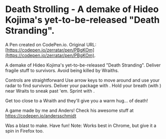# Death Strolling - A demake of Hideo Kojima's yet-to-be-released "Death Stranding".

A Pen created on CodePen.io. Original URL: [https://codepen.io/zerratar/pen/PBgKOm](https://codepen.io/zerratar/pen/PBgKOm).

A demake of Hideo Kojima's yet-to-be-released "Death Stranding".
Deliver fragile stuff to survivors. Avoid being killed by Wraiths.

Controls are straightforward
Use arrow keys to move around and use your radar to find survivors.
Deliver your package with <Space>.
Hold your breath (with <Space>) near Wraits to sneak past 'em. 
Sprint with <Shift>.

Get too close to a Wraith and they'll give you a warm hug... of death! 

A game made by me and Anders! Check his awesome stuff at https://codepen.io/andersschmidt

Was a blast to make. Have fun!
Note: Works best in Chrome, but give it a spin in Firefox too.